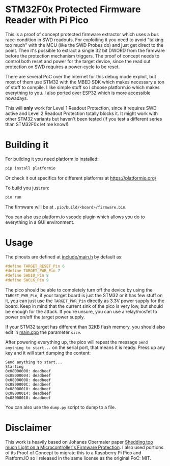 # STM32F0x Protected Firmware Reader with Pi Pico

This is a proof of concept protected firmware extractor which uses a bus race-condition in SWD readouts. For exploiting it you need to avoid "talking too much" with the MCU (like the SWD Probes do) and just get direct to the point. Then it's possible to extract a single 32 bit DWORD from the firmware before the protection mechanism triggers. The proof of concept needs to control both reset and power for the target device, since the read out protection on SWD requires a power-cycle to be reset.

There are several PoC over the internet for this debug mode exploit, but most of them use STM32 with the MBED SDK which makes necessary a ton of stuff to compile. I like simple stuff so I choose platform.io which makes everything to you. I also ported over ESP32 which is more accessible nowadays.

This will **only** work for Level 1 Readout Protection, since it requires SWD active and Level 2 Readout Protection totally blocks it. It might work with other STM32 variants but haven't been tested (if you test a different series than STM32F0x let me know!)

# Building it

For building it you need platform.io installed:

```bash
pip install platformio
```

Or check it out specifics for different platforms at https://platformio.org/

To build you just run:

```bash
pio run
```

The firmware will be at `.pio/build/<board>/firmware.bin`.

You can also use platform.io vscode plugin which allows you do to everything in a GUI environment.

# Usage

The pinouts are defined at [include/main.h](include/main.h) by default as:

```c
#define TARGET_RESET_Pin 6
#define TARGET_PWR_Pin 7
#define SWDIO_Pin 8
#define SWCLK_Pin 9
```

The pico should be able to completely turn off the device by using the `TARGET_PWR_Pin`, if your target board is just the STM32 or it has few stuff on it, you can just use the `TARGET_PWR_Pin` directly as 3.3V power supply for the board. Keep in mind that the current sink of the pico is very low, but should be enough for the attack. If you're unsure, you can use a relay/mosfet to power on/off the target power supply.

If your STM32 target has different than 32KB flash memory, you should also edit in [main.cpp](src/main.cpp) the parameter `size`.

After powering everything up, the pico will repeat the message `Send anything to start...` on the serial port, that means it is ready. Press up any key and it will start dumping the content:

```
Send anything to start...
Starting
0x08000000: deadbeef
0x08000004: deadbeef
0x08000008: deadbeef
0x0800000C: deadbeef
0x08000010: deadbeef
0x08000014: deadbeef
0x08000018: deadbeef
```

You can also use the `dump.py` script to dump to a file.

# Disclaimer

This work is heavily based on Johanes Obermaier paper [Shedding too much Light on a Microcontroller's Firmware Protection](https://www.aisec.fraunhofer.de/en/FirmwareProtection.html). I also used portions of its Proof of Concept to migrate this to a Raspberry Pi Pico and Platform.IO so I released in the same license as  the original PoC: MIT.